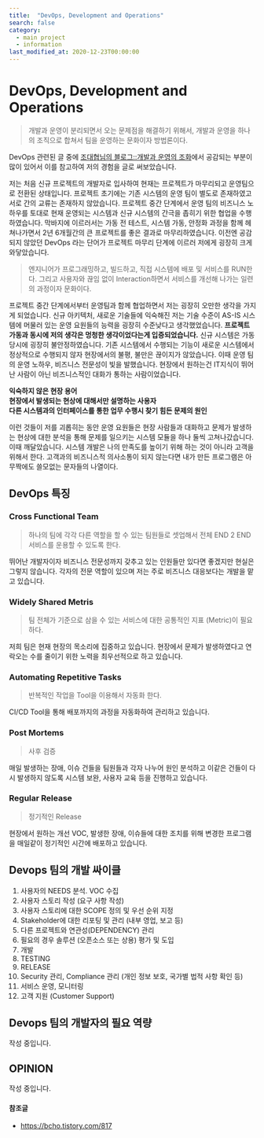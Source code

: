 ```yaml
---
title:  "DevOps, Development and Operations"
search: false
category: 
  - main project
  - information
last_modified_at: 2020-12-23T00:00:00
---
```


# DevOps, Development and Operations

> 개발과 운영이 분리되면서 오는 문제점을 해결하기 위해서, 개발과 운영을 하나의 조직으로 합쳐서 팀을 운영하는 문화이자 방법론이다.

DevOps 관련된 글 중에 [조대협님의 블로그::개발과 운영의 조화][blogLink]에서 공감되는 부분이 많이 있어서 이를 참고하여 저의 경험을 글로 써보았습니다.
 
저는 처음 신규 프로젝트의 개발자로 입사하여 현재는 프로젝트가 마무리되고 운영팀으로 전환된 상태입니다. 
프로젝트 초기에는 기존 시스템의 운영 팀이 별도로 존재하였고 서로 간의 교류는 존재하지 않았습니다.
프로젝트 중간 단계에서 운영 팀의 비즈니스 노하우를 토대로 현재 운영되는 시스템과 신규 시스템의 간극을 좁히기 위한 협업을 수행하였습니다.
막바지에 이르러서는 가동 전 테스트, 시스템 가동, 안정화 과정을 함께 헤쳐나가면서 2년 6개월간의 큰 프로젝트를 좋은 결과로 마무리하였습니다. 
이전엔 공감되지 않았던 DevOps 라는 단어가 프로젝트 마무리 단계에 이르러 저에게 굉장히 크게 와닿았습니다.

> 엔지니어가 프로그래밍하고, 빌드하고, 직접 시스템에 배포 및 서비스를 RUN한다. 
> 그리고 사용자와 끊임 없이 Interaction하면서 서비스를 개선해 나가는 일련의 과정이자 문화이다.

프로젝트 중간 단계에서부터 운영팀과 함께 협업하면서 저는 굉장히 오만한 생각을 가지게 되었습니다. 
신규 아키텍처, 새로운 기술들에 익숙해진 저는 기술 수준이 AS-IS 시스템에 머물러 있는 운영 요원들의 능력을 굉장히 수준낮다고 생각했었습니다. 
**프로젝트 가동과 동시에 저의 생각은 멍청한 생각이었다는게 입증되었습니다.** 
신규 시스템은 가동 당시에 굉장히 불안정하였습니다. 기존 시스템에서 수행되는 기능이 새로운 시스템에서 정상적으로 수행되지 않자 현장에서의 불평, 불만은 끊이지가 않았습니다. 
이때 운영 팀의 운영 노하우, 비즈니스 전문성이 빛을 발했습니다. 현장에서 원하는건 IT지식이 뛰어난 사람이 아닌 비즈니스적인 대화가 통하는 사람이었습니다. 

**익숙하지 않은 현장 용어<br>**
**현장에서 발생되는 현상에 대해서만 설명하는 사용자<br>**
**다른 시스템과의 인터페이스를 통한 업무 수행시 찾기 힘든 문제의 원인**

이런 것들이 저를 괴롭히는 동안 운영 요원들은 현장 사람들과 대화하고 문제가 발생하는 현상에 대한 분석을 통해 문제를 일으키는 시스템 모듈을 하나 둘씩 고쳐나갔습니다.
이때 깨달았습니다. 시스템 개발은 나의 만족도를 높이기 위해 하는 것이 아니라 고객을 위해서 한다. 
고객과의 비즈니스적 의사소통이 되지 않는다면 내가 만든 프로그램은 아무짝에도 쓸모없는 문자들의 나열이다.

## DevOps 특징
### Cross Functional Team 
> 하나의 팀에 각각 다른 역할을 할 수 있는 팀원들로 셋업해서 전체 END 2 END 서비스를 운용할 수 있도록 한다. 

뛰어난 개발자이자 비즈니스 전문성까지 갖추고 있는 인원들만 있다면 좋겠지만 현실은 그렇지 않습니다. 
각자의 전문 역할이 있으며 저는 주로 비즈니스 대응보다는 개발을 맡고 있습니다.

### Widely Shared Metris 
> 팀 전체가 기준으로 삼을 수 있는 서비스에 대한 공통적인 지표 (Metric)이 필요하다.

저희 팀은 현재 현장의 목소리에 집중하고 있습니다. 현장에서 문제가 발생하였다고 연락오는 수를 줄이기 위한 노력을 최우선적으로 하고 있습니다.

### Automating Repetitive Tasks
> 반복적인 작업을 Tool을 이용해서 자동화 한다.

CI/CD Tool을 통해 배포까지의 과정을 자동화하여 관리하고 있습니다. 

### Post Mortems
> 사후 검증

매일 발생하는 장애, 이슈 건들을 팀원들과 각자 나누어 원인 분석하고 이같은 건들이 다시 발생하지 않도록 시스템 보완, 사용자 교육 등을 진행하고 있습니다. 

### Regular Release 
> 정기적인 Release

현장에서 원하는 개선 VOC, 발생한 장애, 이슈들에 대한 조치를 위해 변경한 프로그램을 매일같이 정기적인 시간에 배포하고 있습니다. 

## Devops 팀의 개발 싸이클
1. 사용자의 NEEDS 분석. VOC 수집
1. 사용자 스토리 작성 (요구 사항 작성)
1. 사용자 스토리에 대한 SCOPE 정의 및 우선 순위 지정
1. Stakeholder에 대한 리포팅 및 관리 (내부 영업, 보고 등)
1. 다른 프로젝트와 연관성(DEPENDENCY) 관리
1. 필요의 경우 솔루션 (오픈소스 또는 상용) 평가 및 도입
1. 개발
1. TESTING
1. RELEASE
1. Security 관리, Compliance 관리 (개인 정보 보호, 국가별 법적 사항 확인 등)
1. 서비스 운영, 모니터링
1. 고객 지원 (Customer Support)

## Devops 팀의 개발자의 필요 역량
작성 중입니다.

## OPINION
작성 중입니다.

#### 참조글
- <https://bcho.tistory.com/817>

[blogLink]: https://bcho.tistory.com/817
